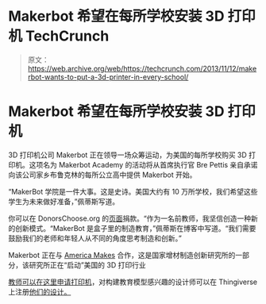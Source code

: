 # Makerbot 希望在每所学校安装 3D 打印机 TechCrunch

> 原文：<https://web.archive.org/web/https://techcrunch.com/2013/11/12/makerbot-wants-to-put-a-3d-printer-in-every-school/>

# Makerbot 希望在每所学校安装 3D 打印机

3D 打印机公司 Makerbot 正在领导一场众筹运动，为美国的每所学校购买 3D 打印机。这项名为 Makerbot Academy 的活动将从首席执行官 Bre Pettis 亲自承诺向该公司家乡布鲁克林的每所公立高中提供 Makerbot 开始。

“MakerBot 学院是一件大事。这是史诗。美国大约有 10 万所学校，我们希望这些学生为未来做好准备，”佩蒂斯写道。

你可以在 DonorsChoose.org 的[页面](https://web.archive.org/web/20221224153604/http://www.donorschoose.org/donors/search.html?keywords=MakerBot)捐款。“作为一名前教师，我坚信创造一种新的创新模式。“MakerBot 是盒子里的制造教育，”佩蒂斯在博客中写道。“我们需要鼓励我们的老师和年轻人从不同的角度思考制造和创新。”

Makerbot 正在与 [America Makes](https://web.archive.org/web/20221224153604/https://americamakes.us/) 合作，这是国家增材制造创新研究所的一部分，该研究所正在“启动”美国的 3D 打印行业

[教师可以在这里申请打印机](https://web.archive.org/web/20221224153604/http://help.donorschoose.org/app/answers/detail/a_id/451)，对构建教育模型感兴趣的设计师可以在 Thingiverse 上注册[他们的设计。](https://web.archive.org/web/20221224153604/http://www.thingiverse.com/)